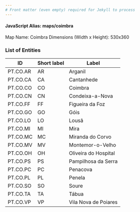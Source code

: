 ```yaml
---
# Front matter (even empty) required for Jekyll to process
---
```


#### JavaScript Alias: maps/coimbra

Map Name: Coimbra
Dimensions (Width x Height): 530x360





### List of Entities

ID | Short label | Label
---|---|---|
PT.CO.AR|AR|Arganil
PT.CO.CA|CA|Cantanhede
PT.CO.CO|CO|Coimbra
PT.CO.CN|CN|Condeixa-a-Nova
PT.CO.FF|FF|Figueira da Foz
PT.CO.GO|GO|Góis
PT.CO.LO|LO|Lousã
PT.CO.MI|MI|Mira
PT.CO.MC|MC|Miranda do Corvo
PT.CO.MV|MV|Montemor-o-Velho
PT.CO.OH|OH|Oliveira do Hospital
PT.CO.PS|PS|Pampilhosa da Serra
PT.CO.PC|PC|Penacova
PT.CO.PL|PL|Penela
PT.CO.SO|SO|Soure
PT.CO.TA|TA|Tábua
PT.CO.VP|VP|Vila Nova de Poiares

